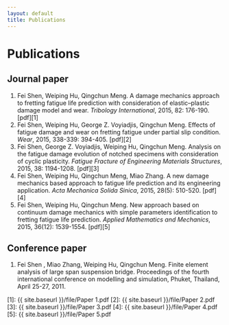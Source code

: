 ```yaml
---
layout: default
title: Publications 
---
```


# Publications

## Journal paper

1. Fei Shen, Weiping Hu, Qingchun Meng. A damage mechanics approach to fretting fatigue life prediction with consideration of elastic–plastic damage model and wear. *Tribology International*, 2015, 82: 176-190. [pdf][1]
2. Fei Shen, Weiping Hu, George Z. Voyiadjis, Qingchun Meng. Effects of fatigue damage and wear on fretting fatigue under partial slip condition. *Wear*, 2015, 338-339: 394-405. [pdf][2]
3. Fei Shen, George Z. Voyiadjis, Weiping Hu, Qingchun Meng. Analysis on the fatigue damage evolution of notched specimens with consideration of cyclic plasticity. *Fatigue Fracture of Engineering Materials Structures*, 2015, 38: 1194-1208. [pdf][3]
4. Fei Shen, Weiping Hu, Qingchun Meng, Miao Zhang. A new damage mechanics based approach to fatigue life prediction and its engineering application. *Acta Mechanica Solida Sinica*, 2015, 28(5): 510-520. [pdf][4]
5. Fei Shen, Weiping Hu, Qingchun Meng. New approach based on continuum damage mechanics with simple parameters identification to fretting fatigue life prediction. *Applied Mathematics and Mechanics*, 2015, 36(12): 1539-1554. [pdf][5]

## Conference paper

1. Fei Shen , Miao Zhang, Weiping Hu, Qingchun Meng. Finite element analysis of large span suspension bridge. Proceedings of the fourth international conference on modelling and simulation, Phuket, Thailand, April 25-27, 2011.  

[1]: {{ site.baseurl }}/file/Paper 1.pdf
[2]: {{ site.baseurl }}/file/Paper 2.pdf
[3]: {{ site.baseurl }}/file/Paper 3.pdf 
[4]: {{ site.baseurl }}/file/Paper 4.pdf
[5]: {{ site.baseurl }}/file/Paper 5.pdf 